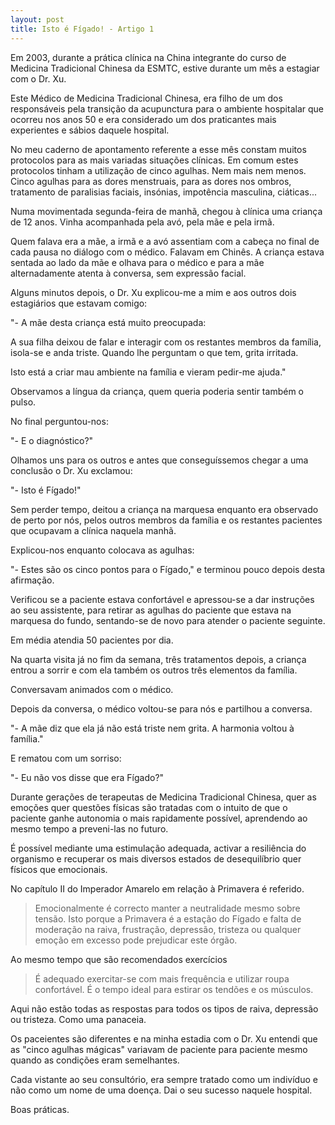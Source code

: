 ```yaml
---
layout: post
title: Isto é Fígado! - Artigo 1
---
```

Em 2003, durante a prática clínica na China integrante do curso de Medicina Tradicional Chinesa da ESMTC, estive durante um mês a estagiar com o Dr. Xu.

Este Médico de Medicina Tradicional Chinesa, era filho de um dos responsáveis pela transição da acupunctura para o ambiente hospitalar que ocorreu nos anos 50 e era considerado um dos praticantes mais experientes e sábios daquele hospital.

No meu caderno de apontamento referente a esse mês constam muitos protocolos para as mais variadas situações clínicas. Em comum estes protocolos tinham a utilização de cinco agulhas. Nem mais nem menos. Cinco agulhas para as dores menstruais, para as dores nos ombros, tratamento de paralisias faciais, insónias, impotência masculina, ciáticas...

Numa movimentada segunda-feira de manhã, chegou à clínica uma criança de 12 anos. Vinha acompanhada pela avó, pela mãe e pela irmã.

Quem falava era a mãe, a irmã e a avó assentiam com a cabeça no final de cada pausa no diálogo com o médico. Falavam em Chinês. A criança estava sentada ao lado da mãe e olhava para o médico e para a mãe alternadamente atenta à conversa, sem expressão facial. 

Alguns minutos depois, o Dr. Xu explicou-me a mim e aos outros dois estagiários que estavam comigo: 

"- A mãe desta criança está muito preocupada: 

A sua filha deixou de falar e interagir com os restantes membros da família, isola-se e anda triste. Quando lhe perguntam o que tem, grita irritada.

Isto está a criar mau ambiente na família e vieram pedir-me ajuda."

Observamos a língua da criança, quem queria poderia sentir também o pulso. 

No final perguntou-nos: 

"- E o diagnóstico?"

Olhamos uns para os outros e antes que conseguíssemos chegar a uma conclusão o Dr. Xu exclamou:

"- Isto é Fígado!"

Sem perder tempo, deitou a criança na marquesa enquanto era observado de perto por nós, pelos outros membros da família e os restantes pacientes que ocupavam a clínica naquela manhã.   

Explicou-nos enquanto colocava as agulhas:

"- Estes são os cinco pontos para o Fígado," e terminou pouco depois desta afirmação. 

Verificou se a paciente estava confortável e apressou-se a dar instruções ao seu assistente, para retirar as agulhas do paciente que estava na marquesa do fundo, sentando-se de novo para atender o paciente seguinte.

Em média atendia 50 pacientes por dia. 

Na quarta visita já no fim da semana, três tratamentos depois, a criança entrou a sorrir e com ela também os outros três elementos da família. 

Conversavam animados com o médico.

Depois da conversa, o médico voltou-se para nós e partilhou a conversa.

"- A mãe diz que ela já não está triste nem grita. A harmonia voltou à família."

E rematou com um sorriso:

"- Eu não vos disse que era Fígado?" 

Durante gerações de terapeutas de Medicina Tradicional Chinesa, quer as emoções quer questões físicas são tratadas com o intuito de que o paciente ganhe autonomia o mais rapidamente possível, aprendendo ao mesmo tempo a preveni-las no futuro.  

É possível mediante uma estimulação adequada, activar a resiliência do organismo e recuperar os mais diversos estados de desequilíbrio quer físicos que emocionais.  

No capítulo II do Imperador Amarelo em relação à Primavera é referido.  

>Emocionalmente é correcto manter a neutralidade mesmo sobre tensão. Isto porque a Primavera é a estação do Fígado e falta de moderação na raiva, frustração, depressão, tristeza ou qualquer emoção em excesso pode prejudicar este órgão.

Ao mesmo tempo que são recomendados exercícios 

>É adequado exercitar-se com mais frequência e utilizar roupa confortável. É o tempo ideal para estirar os tendões e os músculos.

Aqui não estão todas as respostas para todos os tipos de raiva, depressão ou tristeza. Como uma panaceia.

Os paceientes são diferentes e na minha estadia com o Dr. Xu entendi que as "cinco agulhas mágicas" variavam de paciente para paciente mesmo quando as condições eram semelhantes. 

Cada vistante ao seu consultório, era sempre tratado como um indivíduo e não como um nome de uma doença. Dai o seu sucesso naquele hospital. 

Boas práticas. 
